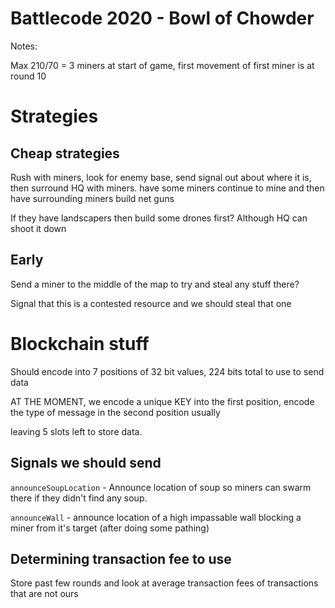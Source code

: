 # Battlecode 2020 - Bowl of Chowder

Notes:

Max 210/70 = 3 miners at start of game, first movement of first miner is at round 10



# Strategies

## Cheap strategies

Rush with miners, look for enemy base, send signal out about where it is, then surround HQ with miners. have some miners continue to mine and then have surrounding miners build net guns

If they have landscapers then build some drones first? Although HQ can shoot it down

## Early

Send a miner to the middle of the map to try and steal any stuff there?

Signal that this is a contested resource and we should steal that one

# Blockchain stuff

Should encode into 7 positions of 32 bit values, 224 bits total to use to send data

AT THE MOMENT, we encode a unique KEY into the first position, encode the type of message in the second position usually

leaving 5 slots left to store data.

## Signals we should send

`announceSoupLocation` - Announce location of soup so miners can swarm there if they didn't find any soup.

`announceWall` - announce location of a high impassable wall blocking a miner from it's target (after doing some pathing)

## Determining transaction fee to use

Store past few rounds and look at average transaction fees of transactions that are not ours